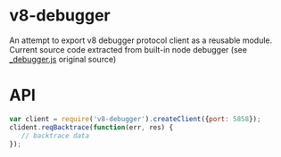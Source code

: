 v8-debugger
====================

An attempt to export v8 debugger protocol client as a reusable module. Current source code extracted from built-in node debugger (see [\_debugger.js](https://github.com/joyent/node/blob/master/lib/_debugger.js) original source)

API
===

```js
var client = require('v8-debugger').createClient({port: 5858});
clident.reqBacktrace(function(err, res) {
   // backtrace data
});

```
